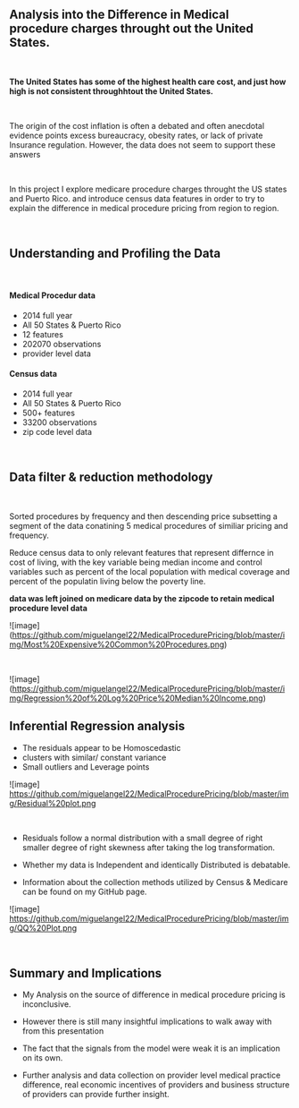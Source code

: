 ## Analysis into the Difference in Medical procedure charges throught out the United States.

 <br/>

**The United States has some of the highest health care cost, and just how high is not consistent throughhtout the United States.**

 <br/>

The origin of the cost inflation is often a debated and often anecdotal evidence points excess bureaucracy, obesity rates, or lack of private Insurance regulation. However, the data does not seem to support these answers

 <br/>

In this project I explore medicare procedure charges throught the US states and Puerto Rico. and introduce census data features in order to try to explain the difference in medical procedure pricing from region to region.

 <br/>

## Understanding and Profiling the Data
 <br/>

#### Medical Procedur data
* 2014 full year
* All 50 States & Puerto Rico
* 12 features
* 202070 observations
* provider level data
#### Census data
* 2014 full year
* All 50 States & Puerto Rico
* 500+ features
* 33200 observations
* zip code level data

 <br/>

## Data filter & reduction methodology

<br/>

Sorted procedures by frequency and then descending price subsetting a segment of the data conatining 5 medical procedures of similiar pricing and frequency.

Reduce census data to only relevant features that represent differnce in cost of living, with the key variable being median income and control variables such as percent of the local population with medical coverage and percent of the populatin living below the poverty line.

**data was left joined on medicare data by the zipcode to retain medical procedure level data**

![image]
(https://github.com/miguelangel22/MedicalProcedurePricing/blob/master/img/Most%20Expensive%20Common%20Procedures.png)

<br/>

![image]
(https://github.com/miguelangel22/MedicalProcedurePricing/blob/master/img/Regression%20of%20Log%20Price%20Median%20Income.png)

## Inferential Regression analysis

* The residuals appear to be Homoscedastic
* clusters with similar/ constant variance
* Small outliers and Leverage points

![image]
https://github.com/miguelangel22/MedicalProcedurePricing/blob/master/img/Residual%20plot.png

<br/>

* Residuals follow a normal distribution with a small degree of right smaller degree of right skewness after taking the log transformation.

* Whether my data is Independent and identically Distributed is debatable.

* Information about the collection methods utilized by Census & Medicare can be found on my GitHub page.

![image]
https://github.com/miguelangel22/MedicalProcedurePricing/blob/master/img/QQ%20Plot.png

<br/>

## Summary and Implications

* My Analysis on the source of difference in medical procedure pricing is inconclusive.

* However there is still many insightful implications to walk away with from this presentation

* The fact that the signals from the model were weak it  is an implication on its own.

* Further analysis and data collection on provider level medical practice difference, real economic incentives of providers and business structure of providers can provide further insight.

